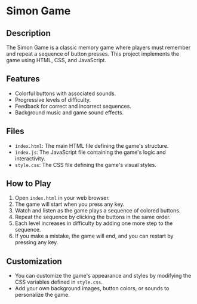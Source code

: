 # Simon Game

## Description

The Simon Game is a classic memory game where players must remember and repeat a sequence of button presses. This project implements the game using HTML, CSS, and JavaScript.

## Features

- Colorful buttons with associated sounds.
- Progressive levels of difficulty.
- Feedback for correct and incorrect sequences.
- Background music and game sound effects.

## Files

- `index.html`: The main HTML file defining the game's structure.
- `index.js`: The JavaScript file containing the game's logic and interactivity.
- `style.css`: The CSS file defining the game's visual styles.

## How to Play

1. Open `index.html` in your web browser.
2. The game will start when you press any key.
3. Watch and listen as the game plays a sequence of colored buttons.
4. Repeat the sequence by clicking the buttons in the same order.
5. Each level increases in difficulty by adding one more step to the sequence.
6. If you make a mistake, the game will end, and you can restart by pressing any key.

## Customization

- You can customize the game's appearance and styles by modifying the CSS variables defined in `style.css`.
- Add your own background images, button colors, or sounds to personalize the game.
